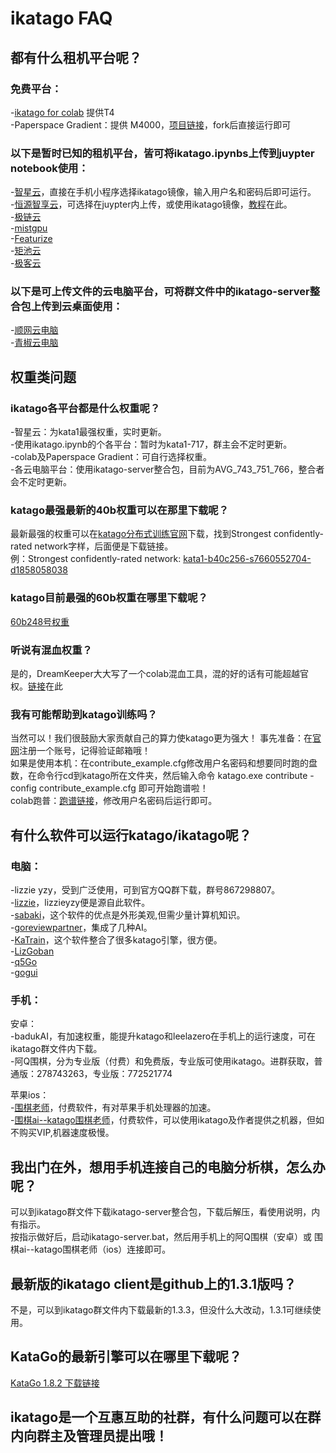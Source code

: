 # ikatago FAQ

## 都有什么租机平台呢？

### 免费平台：

-[ikatago for colab](https://colab.research.google.com/drive/1BT4GAlHC1p0gEtujp3EtAYgFSPIjLzxs?usp=sharing
) 提供T4  
-Paperspace Gradient：提供 M4000，[项目链接](https://console.paperspace.com/tefri7r9s/notebook/rv38dxdi1218c50?file=ikatago_for_gradient.ipynb)，fork后直接运行即可

### 以下是暂时已知的租机平台，皆可将ikatago.ipynbs上传到juypter notebook使用：

-[智星云](http://www.ai-galaxy.cn/)，直接在手机小程序选择ikatago镜像，输入用户名和密码后即可运行。  
-[恒源智享云](https://gpushare.com/)，可选择在juypter内上传，或使用ikatago镜像，[教程](https://gpushare.com/docs/best_practices/ikatago/)在此。  
-[极链云](https://cloud.videojj.com/)  
-[mistgpu](https://mistgpu.com/)  
-[Featurize](https://featurize.cn/)  
-[矩池云](https://www.matpool.com/)  
-[极客云](https://www.jikecloud.net/)  

### 以下是可上传文件的云电脑平台，可将群文件中的ikatago-server整合包上传到云桌面使用：

-[顺网云电脑](https://cpc.icloud.cn/)  
-[青椒云电脑](https://www.qingjiaocloud.com/)

## 权重类问题

### ikatago各平台都是什么权重呢？

-智星云：为kata1最强权重，实时更新。  
-使用ikatago.ipynb的个各平台：暂时为kata1-717，群主会不定时更新。  
-colab及Paperspace Gradient：可自行选择权重。  
-各云电脑平台：使用ikatago-server整合包，目前为AVG_743_751_766，整合者会不定时更新。

### katago最强最新的40b权重可以在那里下载呢？

最新最强的权重可以在[katago分布式训练官网](https://katagotraining.org/)下载，找到Strongest confidently-rated network字样，后面便是下载链接。  
例：Strongest confidently-rated network: [kata1-b40c256-s7660552704-d1858058038](https://media.katagotraining.org/uploaded/networks/models/kata1/kata1-b40c256-s7660552704-d1858058038.bin.gz)

### katago目前最强的60b权重在哪里下载呢？

[60b248号权重](https://media.katagotraining.org/uploaded/networks/models/kata1-extra/b60c320-s2480283136-d1813743898.bin.gz)

### 听说有混血权重？

是的，DreamKeeper大大写了一个colab混血工具，混的好的话有可能超越官权。[链接](https://colab.research.google.com/drive/116DUPlzw6JQvB4-kqrbvk0ad50-QcSJL#scrollTo=nPaa2KJt8Kyn)在此

### 我有可能帮助到katago训练吗？

当然可以！我们很鼓励大家贡献自己的算力使katago更为强大！
事先准备：在[官网](https://katagotraining.org/)注册一个账号，记得验证邮箱哦！  
如果是使用本机：在contribute_example.cfg修改用户名密码和想要同时跑的盘数，在命令行cd到katago所在文件夹，然后输入命令 katago.exe contribute -config contribute_example.cfg 即可开始跑谱啦！  
colab跑普：[跑谱链接](https://colab.research.google.com/drive/1cxg1m2Dx-jReCGrMAAoE9mpCmlfBINTy?usp=sharing#scrollTo=cr_mVMzXi4KM)，修改用户名密码后运行即可。

## 有什么软件可以运行katago/ikatago呢？

### 电脑：

-lizzie yzy，受到广泛使用，可到官方QQ群下载，群号867298807。  
-[lizzie](https://github.com/featurecat/lizzie)，lizzieyzy便是源自此软件。  
-[sabaki](https://github.com/SabakiHQ/Sabaki)，这个软件的优点是外形美观,但需少量计算机知识。  
-[goreviewpartner](https://github.com/pnprog/goreviewpartner)，集成了几种AI。  
-[KaTrain](https://github.com/sanderland/katrain)，这个软件整合了很多katago引擎，很方便。  
-[LizGoban](https://github.com/kaorahi/lizgoban)  
-[q5Go](https://github.com/bernds/q5Go)  
-[gogui](https://github.com/Remi-Coulom/gogui) 

### 手机：

安卓：  
-badukAI，有加速权重，能提升katago和leelazero在手机上的运行速度，可在ikatago群文件内下载。   
-阿Q围棋，分为专业版（付费）和免费版，专业版可使用ikatago。进群获取，普通版：278743263，专业版：772521774  
  
苹果ios：  
-[围棋老师](https://apps.apple.com/us/app/%E5%9B%B4%E6%A3%8B%E8%80%81%E5%B8%88/id1442035374?l=zh)，付费软件，有对苹果手机处理器的加速。  
-[围棋ai--katago围棋老师](https://apps.apple.com/cn/app/%E5%9B%B4%E6%A3%8Bkatago-%E4%BA%BA%E5%B7%A5%E6%99%BA%E8%83%BD%E5%9B%B4%E6%A3%8B%E8%80%81%E5%B8%88/id1509047602)，付费软件，可以使用ikatago及作者提供之机器，但如不购买VIP,机器速度极慢。

## 我出门在外，想用手机连接自己的电脑分析棋，怎么办呢？

可以到ikatago群文件下载ikatago-server整合包，下载后解压，看使用说明，内有指示。  
按指示做好后，启动ikatago-server.bat，然后用手机上的阿Q围棋（安卓）或 围棋ai--katago围棋老师（ios）连接即可。

## 最新版的ikatago client是github上的1.3.1版吗？

不是，可以到ikatago群文件内下载最新的1.3.3，但没什么大改动，1.3.1可继续使用。

## KataGo的最新引擎可以在哪里下载呢？

[KataGo 1.8.2 下载链接](https://github.com/lightvector/KataGo/releases/tag/v1.8.2)

## ikatago是一个互惠互助的社群，有什么问题可以在群内向群主及管理员提出哦！
